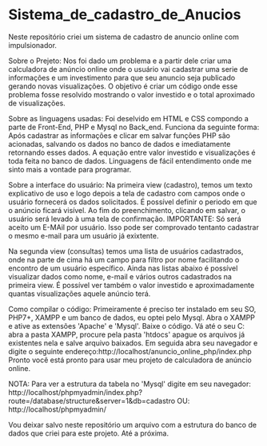# Sistema_de_cadastro_de_Anucios
Neste repositório criei um sistema de cadastro de anuncio online com impulsionador.

Sobre o Prejeto: 
Nos foi dado um problema e a partir dele criar uma calculadora de anúncio online onde o usuário vai 
cadastrar uma serie de informações e um investimento para que seu anuncio seja publicado gerando novas visualizações.
O objetivo é criar um código onde esse problema fosse resolvido mostrando o valor investido e o total 
aproximado de visualizações.

Sobre as linguagens usadas:
Foi deselvido em HTML e CSS compondo a parte de Front-End, PHP e Mysql no Back_end.
Funciona da seguinte forma: Após cadastrar as informações e clicar em salvar funções PHP são acionadas, salvando os dados 
no banco de dados e imediatamente retornando esses dados. A equação entre valor investido e visualizações é toda feita no banco de dados. 
Linguagens de fácil entendimento onde me sinto mais a vontade para programar. 

Sobre a interface do usuário:
Na primeira view (cadastro), temos um texto explicativo de uso e logo depois a tela de cadastro com campos onde o usuário fornecerá os dados solicitados.
É possível definir o periodo em que o anúncio ficará visível.
Ao fim do preenchimento, clicando em salvar, o usuário será levado à uma tela de confirmação. 
IMPORTANTE: Só será aceito um E-MAil por usuário. 
Isso pode ser comprovado tentanto cadastrar o mesmo e-mail para um usuário já exixtente. 

Na segunda view (consultas) temos uma lista de usuários cadastrados, onde na parte de cima há um campo para filtro por nome facilitando o encontro
de um usuário específico.
Ainda nas listas abaixo é possível visualizar dados como nome, e-mail e vários outros cadastrados na primeira view. 
É possível ver também o valor investido e aproximadamente quantas visualizações aquele anúncio terá.

Como compilar o código: 
Primeiramente é preciso ter instalado em seu SO, PHP7+, XAMPP e um banco de dados, eu optei pelo Mysql.
Abra o XAMPP e ative as extensões 'Apache' e 'Mysql'.
Baixe o código. Vá até o seu C: abra a pasta XAMPP, procure pela pasta 'htdocs' apague os arquivos já existentes nela e salve
arquivo baixados. 
Em seguida abra seu navegador e digite o seguinte endereço:http://localhost/anuncio_online_php/index.php 
Pronto você está pronto para usar meu projeto de calculadora de anúncio online. 

NOTA: Para ver a estrutura da tabela no 'Mysql' digite em seu navegador:
http://localhost/phpmyadmin/index.php?route=/database/structure&server=1&db=cadastro
OU:
http://localhost/phpmyadmin/

Vou deixar salvo neste repositório um arquivo com a estrutura do banco de dados que criei para este projeto.
Até a próxima.







